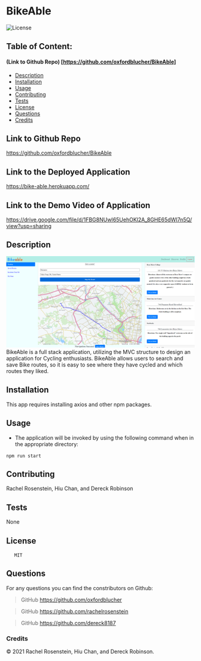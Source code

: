 # BikeAble

![License](https://img.shields.io/badge/License-MIT-blue.svg "License Badge")
## Table of Content: 
#### (Link to Github Repo) [https://github.com/oxfordblucher/BikeAble]
- [Description](#description)
- [Installation](#installation)
- [Usage](#usage)
- [Contributing](#Contributing)
- [Tests](#tests)
- [License](#license)
- [Questions](#Questions)
- [Credits](#credits)


## Link to Github Repo
https://github.com/oxfordblucher/BikeAble

## Link to the Deployed Application
https://bike-able.herokuapp.com/

## Link to the Demo Video of Application
https://drive.google.com/file/d/1FBG8NUwI65UehOKl2A_8GHE65dWI7n5Q/view?usp=sharing
## Description
 ![Screenshot](./client/src/assets/screenshot.png?raw=true)
BikeAble is a full stack application, utilizing the MVC structure to design an application for Cycling enthusiasts. BikeAble allows users to search and save Bike routes, so it is easy to see where they have cycled and which routes they liked. 
 
## Installation 
This app requires installing axios and other npm packages. 
## Usage
* The application will be invoked by using the following command when in the appropriate directory:

```
npm run start
```

## Contributing
 Rachel Rosenstein, Hiu Chan, and Dereck Robinson

## Tests
 None

## License
       MIT
  
## Questions
For any questions you can find the constributors on Github:
      
> GitHub https://github.com/oxfordblucher

> GitHub https://github.com/rachelrosenstein

> GitHub https://github.com/dereck8187
      
### Credits
© 2021 Rachel Rosenstein, Hiu Chan, and Dereck Robinson. 